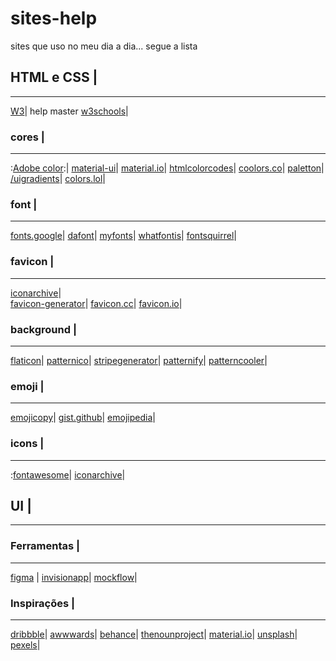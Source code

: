 # sites-help
sites que uso no meu dia a dia... segue a lista

## HTML e CSS |
--------------
[W3](https://www.w3.org/standards/webdesign/htmlcss)|
help master [w3schools](https://www.w3schools.com/)|
### cores |
---------
:[Adobe color](https://color.adobe.com/pt/create/color-wheel):|
[material-ui](https://material-ui.com/pt/customization/color/)|
[material.io](https://material.io/)|
[htmlcolorcodes](https://htmlcolorcodes.com/)|
[coolors.co](https://coolors.co/)|
[paletton](https://paletton.com/)|
[/uigradients](https://uigradients.com/)|
[colors.lol](https://colors.lol/)|

### font |
---------
[fonts.google](https://fonts.google.com/)|
[dafont](https://www.dafont.com/pt/)|
[myfonts](https://www.myfonts.com/)|
[whatfontis](https://www.whatfontis.com/)|
[fontsquirrel](https://www.fontsquirrel.com/)|


### favicon |
------------
[iconarchive](https://iconarchive.com/)|    
[favicon-generator](https://www.favicon-generator.org/)|
[favicon.cc](https://www.favicon.cc/)|
[favicon.io](https://favicon.io/)|

### background |
-----
[flaticon](https://www.flaticon.com/)|
[patternico](https://patternico.com/)|
[stripegenerator](http://www.stripegenerator.com/)|
[patternify](http://www.patternify.com/)|
[patterncooler](https://www.patterncooler.com/)|

### emoji |
---
[emojicopy](https://www.emojicopy.com/)|
[gist.github](https://gist.github.com/tgmarinho/6cf35ac45644a0b68a45069d23c2e4b6)|
[emojipedia](https://emojipedia.org/)|

### icons |
---
:[fontawesome](https://fontawesome.com/)|
[iconarchive](https://iconarchive.com/)|

## UI |
---
### Ferramentas |
---
[figma](https://www.figma.com/) |
[invisionapp](https://www.invisionapp.com/)|
[mockflow](https://mockflow.com/)|

### Inspirações |
---
[dribbble](https://dribbble.com/)|
[awwwards](https://www.awwwards.com/)|
[behance](https://www.behance.net/)|
[thenounproject](https://thenounproject.com/)|
[material.io](https://material.io/)|
[unsplash](https://unsplash.com/)|
[pexels](https://www.pexels.com/pt-br/)|